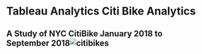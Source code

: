 # Tableau Analytics Citi Bike Analytics

## A Study of NYC CitiBike January 2018 to September 2018![citibikes](Images/citibike_nyc.png)